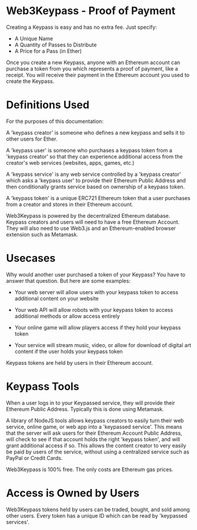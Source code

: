 
Web3Keypass - Proof of Payment
=======================================

Creating a Keypass is easy and has no extra fee. Just specify:
  * A Unique Name
  * A Quantity of Passes to Distribute
  * A Price for a Pass (in Ether)

Once you create a new Keypass, anyone with an Ethereum account can purchase a token from you which represents a proof of payment, like a receipt.  You will receive their payment in the Ethereum account you used to create the Keypass.

Definitions Used
=======================================
For the purposes of this documentation:

 A 'keypass creator' is someone who defines a new keypass and sells it to other users for Ether.  

 A 'keypass user' is someone who purchases a keypass token from a 'keypass creator' so that they can experience additional access from the creator's web services (websites, apps, games, etc.)  

 A 'keypass service' is any web service controlled by a 'keypass creator' which asks a 'keypass user' to provide their Ethereum Public Address and then conditionally grants service based on ownership of a keypass token.  

 A 'keypass token' is a unique ERC721 Ethereum token that a user purchases from a creator and stores in their Ethereum account.

Web3Keypass is powered by the decentralized Ethereum database.  Keypass creators and users will need to have a free Ethereum Account.  They will also need to use Web3.js and an Ethereum-enabled browser extension such as Metamask.    

Usecases
========================================

Why would another user purchased a token of your Keypass?  You have to answer that question.  But here are some examples:

  * Your web server will allow users with your keypass token to access additional content on your website

  * Your web API will allow robots with your keypass token to access additional methods or allow access entirely

  * Your online game will allow players access if they hold your keypass token

  * Your service will stream music, video, or allow for download of digital art content if the user holds your keypass token


Keypass tokens are held by users in their Ethereum account.  


Keypass Tools
========================================

When a user logs in to your Keypassed service, they will provide their Ethereum Public Address.  Typically this is done using Metamask.

A library of NodeJS tools allows keypass creators to easily turn their web service, online game, or web app into a 'keypassed service'.  This means that the server will ask users for their Ethereum Account Public Address, will check to see if that account holds the right 'keypass token', and will grant additional access if so.  This allows the content creator to very easily be paid by users of the service, without using a centralized service such as PayPal or Credit Cards.

Web3Keypass is 100% free.  The only costs are Ethereum gas prices.  

Access is Owned by Users
========================================
Web3Keypass tokens held by users can be traded, bought, and sold among other users.  Every token has a unique ID which can be read by 'keypassed services'.  
